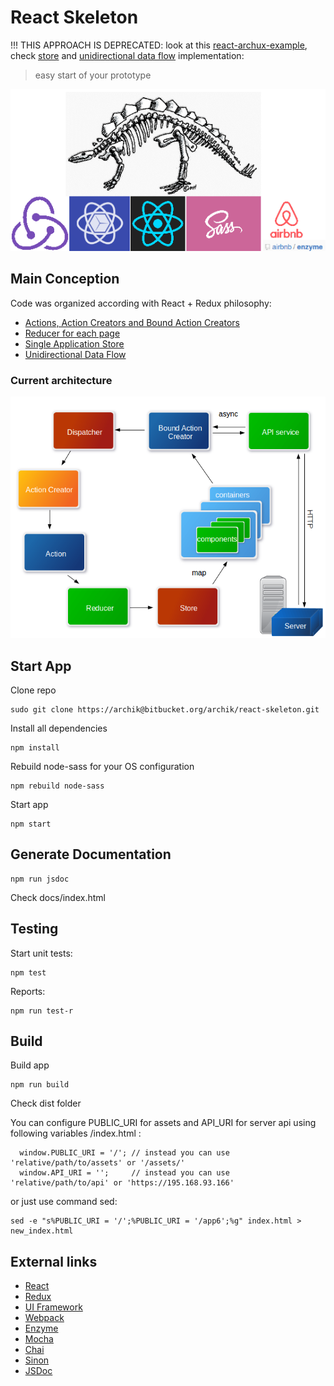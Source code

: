 # React Skeleton

!!! THIS APPROACH IS DEPRECATED: look at this [react-archux-example](https://github.com/archik408/react-archux-example),
check [store](https://github.com/archik408/react-archux-example/blob/master/client/app/src/store/Store.js) and [unidirectional data flow](https://github.com/archik408/react-archux-example/blob/master/client/app/src/store/Dispatcher.js) implementation: 

> easy start of your prototype

![logo](./media/logo.png "logo")


## Main Conception

Code was organized according with React + Redux philosophy:

+ [Actions, Action Creators and Bound Action Creators](http://redux.js.org/docs/basics/Actions.html#action-creators)
+ [Reducer for each page](http://redux.js.org/docs/basics/Reducers.html)
+ [Single Application Store](http://redux.js.org/docs/basics/Store.html)
+ [Unidirectional Data Flow](http://redux.js.org/docs/basics/DataFlow.html)


### Current architecture
![architecture](./media/arch.png "architecture")

## Start App

Clone repo
```
sudo git clone https://archik@bitbucket.org/archik/react-skeleton.git
```

Install all dependencies
```
npm install
```


Rebuild node-sass for your OS configuration
```
npm rebuild node-sass
```

Start app
```
npm start
```

## Generate Documentation

```
npm run jsdoc
```

Check docs/index.html


## Testing

Start unit tests:
```
npm test
```


Reports:
```
npm run test-r
```

## Build

Build app
```
npm run build
```

Check dist folder

You can configure PUBLIC_URI for assets and API_URI for server api using following variables /index.html :
```
  window.PUBLIC_URI = '/'; // instead you can use 'relative/path/to/assets' or '/assets/'
  window.API_URI = '';     // instead you can use 'relative/path/to/api' or 'https://195.168.93.166'
```

or just use command sed:
```
sed -e "s%PUBLIC_URI = '/';%PUBLIC_URI = '/app6';%g" index.html > new_index.html
```

## External links

+ [React](https://facebook.github.io/react)
+ [Redux](http://redux.js.org/docs/introduction)
+ [UI Framework](http://react-toolbox.com)
+ [Webpack](https://webpack.github.io/)
+ [Enzyme](http://airbnb.io/enzyme)
+ [Mocha](https://mochajs.org)
+ [Chai](http://chaijs.com)
+ [Sinon](http://sinonjs.org)
+ [JSDoc](http://usejsdoc.org/)
